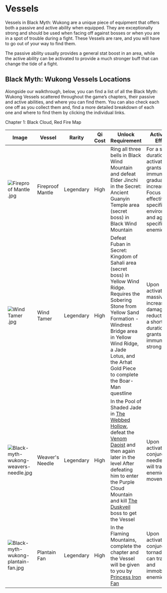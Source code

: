 # Vessels

Vessels in Black Myth: Wukong are a unique piece of equipment that offers both a passive and active ability when equipped. They are exceptionally strong and should be used when facing off against bosses or when you are in a spot of trouble during a fight. These Vessels are rare, and you will have to go out of your way to find them. 

The passive ability usually provides a general stat boost in an area, while the active ability can be activated to provide a much stronger buff that can change the tide of a fight. 

## Black Myth: Wukong Vessels Locations

Alongside our walkthrough, below, you can find a list of all the Black Myth: Wukong Vessels scattered throughout the game’s chapters, their passive and active abilities, and where you can find them. You can also check each one off as you collect them and, find a more detailed breakdown of each one and where to find them by clicking the individual links. 

Chapter 1: Black Cloud, Red Fire Map

Image | Vessel | Rarity | Qi Cost | Unlock Requirement | Activation Effect | Equipped Effect | Collected 
---|---|---|---|---|---|---|---  
![Fireproof Mantle .jpg](https://oyster.ignimgs.com/mediawiki/apis.ign.com/black-myth-wukong/6/6e/Fireproof_Mantle_.jpg)| Fireproof Mantle| Legendary | High | Ring all three bells in Black Wind Mountain and defeat Elder Jinchi in the Secret: Ancient Guanyin Temple area (secret boss) in Black Wind Mountain | For a short duration after activation, grants Burn immunity and gradually increases Focus Highly effective in specific environments and against specific enemies | Significantly increases Burn resistance, and grants immunity to Scorch damage from lava-covered terrain | Fireproof Mantle 
![Wind Tamer .jpg](https://oyster.ignimgs.com/mediawiki/apis.ign.com/black-myth-wukong/a/af/Wind_Tamer_.jpg)| Wind Tamer| Legendary | High | Defeat Fuban in Secret: Kingdom of Sahali area (secret boss) in Yellow Wind Ridge. Requires the Sobering Stone from Yellow Sand Formation \- Windrest Bridge area in Yellow Wind Ridge, a Jade Lotus, and the Arhat Gold Piece to complete the Boar-Man questline|Upon activation, massively increases damage reduction for a short duration and grants immunity to strong winds|Significantly increases damage reduction|Wind Tamer
![Black-myth-wukong-weavers-needle.jpg](https://oyster.ignimgs.com/mediawiki/apis.ign.com/black-myth-wukong/3/36/Black-myth-wukong-weavers-needle.jpg)| Weaver's Needle | Legendary | High | In the Pool of Shaded Jade in [The Webbed Hollow](https://www.ign.com/wikis/black-myth-wukong/Chapter_4_-_Rosy_Cheeks,_Gray_Hair), defeat the [Venom Daoist](https://www.ign.com/wikis/black-myth-wukong/Venom_Daoist "Venom Daoist") and then again later in the level After defeating him to enter the Purple Cloud Mountain and kill [The Duskveil](https://www.ign.com/wikis/black-myth-wukong/The_Duskveil "The Duskveil") boss to get the Vessel |Upon activation, conjure a needle that will track the enemies' movement|Significantly increases critical hit chance and critical hit damage|Weaver's Needle
![Black-myth-wukong-plantain-fan.jpg](https://oyster.ignimgs.com/mediawiki/apis.ign.com/black-myth-wukong/9/9e/Black-myth-wukong-plantain-fan.jpg)| Plantain Fan | Legendary | High | In the Flaming Mountains, complete the chapter and the Vessel will be given to you by [Princess Iron Fan](https://www.ign.com/wikis/black-myth-wukong/Princess_Iron_Fan "Princess Iron Fan \(page does not exist\)") |Upon activation, conjure a tornado that can track and immobilize enemies|Moderately increases stamina recovery rate|Plantain Fan

